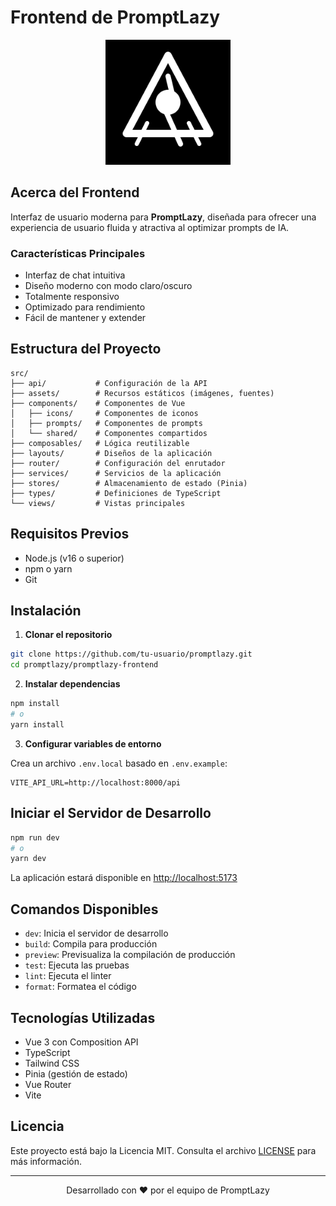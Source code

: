 # Frontend de PromptLazy

<p align="center">
  <img src="public/logo.svg" alt="PromptLazy Logo" width="200" style="filter: invert(100%);"/>
</p>

## Acerca del Frontend

Interfaz de usuario moderna para **PromptLazy**, diseñada para ofrecer una experiencia de usuario fluida y atractiva al optimizar prompts de IA.

### Características Principales

- Interfaz de chat intuitiva
- Diseño moderno con modo claro/oscuro
- Totalmente responsivo
- Optimizado para rendimiento
- Fácil de mantener y extender

## Estructura del Proyecto

```
src/
├── api/           # Configuración de la API
├── assets/        # Recursos estáticos (imágenes, fuentes)
├── components/    # Componentes de Vue
│   ├── icons/     # Componentes de iconos
│   ├── prompts/   # Componentes de prompts
│   └── shared/    # Componentes compartidos
├── composables/   # Lógica reutilizable
├── layouts/       # Diseños de la aplicación
├── router/        # Configuración del enrutador
├── services/      # Servicios de la aplicación
├── stores/        # Almacenamiento de estado (Pinia)
├── types/         # Definiciones de TypeScript
└── views/         # Vistas principales
```

## Requisitos Previos

- Node.js (v16 o superior)
- npm o yarn
- Git

## Instalación

1. **Clonar el repositorio**

```bash
git clone https://github.com/tu-usuario/promptlazy.git
cd promptlazy/promptlazy-frontend
```

2. **Instalar dependencias**

```bash
npm install
# o
yarn install
```

3. **Configurar variables de entorno**

Crea un archivo `.env.local` basado en `.env.example`:

```env
VITE_API_URL=http://localhost:8000/api
```

## Iniciar el Servidor de Desarrollo

```bash
npm run dev
# o
yarn dev
```

La aplicación estará disponible en [http://localhost:5173](http://localhost:5173)

## Comandos Disponibles

- `dev`: Inicia el servidor de desarrollo
- `build`: Compila para producción
- `preview`: Previsualiza la compilación de producción
- `test`: Ejecuta las pruebas
- `lint`: Ejecuta el linter
- `format`: Formatea el código

## Tecnologías Utilizadas

- Vue 3 con Composition API
- TypeScript
- Tailwind CSS
- Pinia (gestión de estado)
- Vue Router
- Vite

## Licencia

Este proyecto está bajo la Licencia MIT. Consulta el archivo [LICENSE](LICENSE) para más información.

---

<p align="center">
  Desarrollado con ❤️ por el equipo de PromptLazy
</p>
